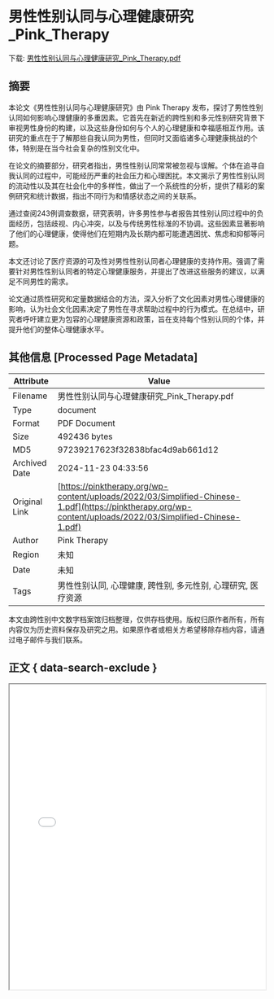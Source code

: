 # 男性性别认同与心理健康研究_Pink_Therapy

<!-- tcd_download_link -->
下载: <a href="../男性性别认同与心理健康研究_Pink_Therapy.pdf" download>男性性别认同与心理健康研究_Pink_Therapy.pdf</a>
<!-- tcd_download_link_end -->

## 摘要

<!-- tcd_abstract -->
本论文《男性性别认同与心理健康研究》由 Pink Therapy 发布，探讨了男性性别认同如何影响心理健康的多重因素。它首先在新近的跨性别和多元性别研究背景下审视男性身份的构建，以及这些身份如何与个人的心理健康和幸福感相互作用。该研究的重点在于了解那些自我认同为男性，但同时又面临诸多心理健康挑战的个体，特别是在当今社会复杂的性别文化中。

在论文的摘要部分，研究者指出，男性性别认同常常被忽视与误解。个体在追寻自我认同的过程中，可能经历严重的社会压力和心理困扰。本文揭示了男性性别认同的流动性以及其在社会化中的多样性，做出了一个系统性的分析，提供了精彩的案例研究和统计数据，指出不同行为和情感状态之间的关联系。

通过查阅243例调查数据，研究表明，许多男性参与者报告其性别认同过程中的负面经历，包括歧视、内心冲突，以及与传统男性标准的不协调。这些因素显著影响了他们的心理健康，使得他们在短期内及长期内都可能遭遇困扰、焦虑和抑郁等问题。

本文还讨论了医疗资源的可及性对男性性别认同者心理健康的支持作用。强调了需要针对男性性别认同者的特定心理健康服务，并提出了改进这些服务的建议，以满足不同男性的需求。

论文通过质性研究和定量数据结合的方法，深入分析了文化因素对男性心理健康的影响，认为社会文化因素决定了男性在寻求帮助过程中的行为模式。在总结中，研究者呼吁建立更为包容的心理健康资源和政策，旨在支持每个性别认同的个体，并提升他们的整体心理健康水平。

<!-- tcd_abstract_end -->

## 其他信息 [Processed Page Metadata]

| Attribute       | Value                                  |
|-----------------|----------------------------------------|
| Filename        | 男性性别认同与心理健康研究_Pink_Therapy.pdf                             |
| Type            | document                                 |
| Format          | PDF Document                               |
| Size            | 492436 bytes                           |
| MD5             | 97239217623f32838bfac4d9ab661d12                                  |
| Archived Date   | 2024-11-23 04:33:56                             |
| Original Link   | [https://pinktherapy.org/wp-content/uploads/2022/03/Simplified-Chinese-1.pdf](https://pinktherapy.org/wp-content/uploads/2022/03/Simplified-Chinese-1.pdf)                         |
| Author          | Pink Therapy                               |
| Region          | 未知                               |
| Date            | 未知                                 |
| Tags            | 男性性别认同, 心理健康, 跨性别, 多元性别, 心理研究, 医疗资源                                 |

本文由跨性别中文数字档案馆归档整理，仅供存档使用。版权归原作者所有，所有内容仅为历史资料保存及研究之用。如果原作者或相关方希望移除存档内容，请通过电子邮件与我们联系。

## 正文 { data-search-exclude }

<!-- tcd_main_text -->
<iframe src="../男性性别认同与心理健康研究_Pink_Therapy.pdf" width="100%" height="600px">
    <p>无法显示PDF，请下载查看。</p>
</iframe>
<!-- tcd_main_text_end -->

